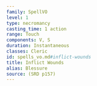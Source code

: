 ```yaml
---
family: SpellVO
level: 1
type: necromancy
casting_time: 1 action
range: Touch
components: V, S
duration: Instantaneous
classes: Cleric
id: spells_vo.md#inflict-wounds
title: Inflict Wounds
alias: Blessure
source: (SRD p157)
---
```


